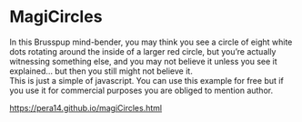 # MagiCircles
In this Brusspup mind-bender, you may think you see a circle of eight white dots rotating around the inside of a larger red circle, but you’re actually witnessing something else, and you may not believe it unless you see it explained… but then you still might not believe it.                    
This is just a simple of javascript.
You can use this example for free but if you use it for commercial purposes you are obliged to mention author.

https://pera14.github.io/magiCircles.html
